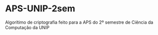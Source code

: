 # APS-UNIP-2sem
Algorítimo de criptografia feito para a APS do 2º semestre de Ciência da Computação da UNIP
